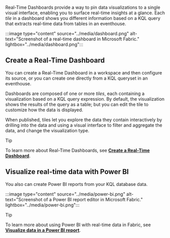 Real-Time Dashboards provide a way to pin data visualizations to a single visual interface, enabling you to surface real-time insights at a glance. Each *tile* in a dashboard shows you different information based on a KQL query that extracts real-time data from tables in an eventhouse.

:::image type="content" source="../media/dashboard.png" alt-text="Screenshot of a real-time dashboard in Microsoft Fabric." lightbox="../media/dashboard.png":::

## Create a Real-Time Dashboard

You can create a Real-Time Dashboard in a workspace and then configure its source, or you can create one directly from a KQL queryset in an eventhouse.

Dashboards are composed of one or more *tiles*, each containing a visualization based on a KQL query expression. By default, the visualization shows the results of the query as a table; but you can edit the tile to customize how the data is displayed.

When published, tiles let you explore the data they contain interactively by drilling into the data and using a visual interface to filter and aggregate the data, and change the visualization type.

> [!TIP]
> To learn more about Real-Time Dashboards, see **[Create a Real-Time Dashboard](/fabric/real-time-intelligence/dashboard-real-time-create?azure-portal=true)**.

## Visualize real-time data with Power BI

You also can create Power BI reports from your KQL database data.

:::image type="content" source="../media/power-bi.png" alt-text="Screenshot of a Power BI report editor in Microsoft Fabric." lightbox="../media/power-bi.png":::

> [!TIP]
> To learn more about using Power BI with real-time data in Fabric, see **[Visualize data in a Power BI report](/fabric/real-time-intelligence/create-powerbi-report?azure-portal=true)**.
